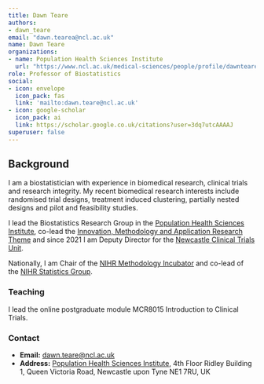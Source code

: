 ```yaml
---
title: Dawn Teare
authors:
- dawn_teare
email: "dawn.tearea@ncl.ac.uk"
name: Dawn Teare
organizations:
- name: Population Health Sciences Institute
  url: "https://www.ncl.ac.uk/medical-sciences/people/profile/dawnteare.html"
role: Professor of Biostatistics
social:
- icon: envelope
  icon_pack: fas
  link: 'mailto:dawn.teare@ncl.ac.uk'
- icon: google-scholar
  icon_pack: ai
  link: https://scholar.google.co.uk/citations?user=3dq7utcAAAAJ
superuser: false
---
```


## Background

I am a biostatistician with experience in biomedical research, clinical trials and research integrity.
My recent biomedical research interests include randomised trial designs, treatment induced clustering, partially nested designs and pilot and feasibility studies.

I lead the Biostatistics Research Group in the [Population Health Sciences Institute](https://www.ncl.ac.uk/medical-sciences/research/institutes/health-sciences/), co-lead the [Innovation, Methodology and Application Research Theme](https://www.ncl.ac.uk/medical-sciences/research/research-themes/innovation/) and since 2021 I am Deputy Director for the [Newcastle Clinical Trials Unit](https://www.ncl.ac.uk/nctu/).

Nationally, I am Chair of the [NIHR Methodology Incubator](https://www.nihr.ac.uk/documents/methodology-incubator/25041) and co-lead of the [NIHR Statistics Group](https://statistics-group.nihr.ac.uk/).

### Teaching

I lead the online postgraduate module MCR8015 Introduction to Clinical Trials.

### Contact

- __Email:__ [dawn.teare@ncl.ac.uk](mailto:dawn.teare@ncl.ac.uk)
- __Address:__ [Population Health Sciences Institute](https://www.ncl.ac.uk/medical-sciences/research/institutes/health-sciences/), 4th Floor Ridley Building 1, Queen Victoria Road, Newcastle upon Tyne NE1 7RU, UK
